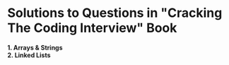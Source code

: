 # Solutions to Questions in "Cracking The Coding Interview" Book 

**1. Arrays & Strings**\
**2. Linked Lists**